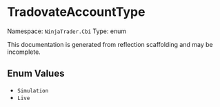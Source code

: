 # TradovateAccountType

Namespace: `NinjaTrader.Cbi`
Type: enum

This documentation is generated from reflection scaffolding and may be incomplete.

## Enum Values
- `Simulation`
- `Live`
